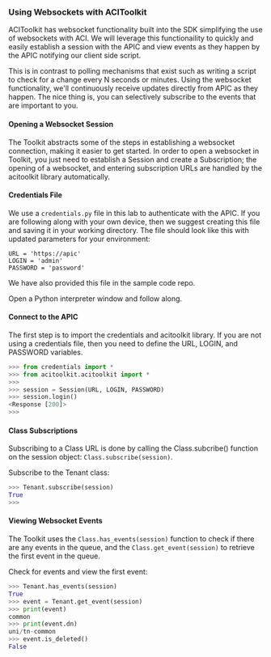 ### Using Websockets with ACIToolkit
ACIToolkit has websocket functionality built into the SDK simplifying the use of websockets with ACI. We will leverage this functionaility to quickly and easily establish a session with the APIC and view events as they happen by the APIC notifying our client side script.

This is in contrast to polling mechanisms that exist such as writing a script to check for a change every N seconds or minutes. Using the websocket functionality, we'll continuously receive updates directly from APIC as they happen.  The nice thing is, you can selectively subscribe to the events that are important to you.

#### Opening a Websocket Session
The Toolkit abstracts some of the steps in establishing a websocket connection, making it easier to get started. In order to open a websocket in Toolkit, you just need to establish a Session and create a Subscription; the opening of a websocket, and entering subscription URLs are handled by the acitoolkit library automatically.

#### Credentials File
We use a `credentials.py` file in this lab to authenticate with the APIC. If you are following along with your own device, then we suggest creating this file and saving it in your working directory. The file should look like this with updated parameters for your environment:
```
URL = 'https://apic'
LOGIN = 'admin'
PASSWORD = 'password'
```

We have also provided this file in the sample code repo.

Open a Python interpreter window and follow along.

#### Connect to the APIC
The first step is to import the credentials and acitoolkit library. If you are not using a credentials file, then you need to define the URL, LOGIN, and PASSWORD variables.
```python
>>> from credentials import *
>>> from acitoolkit.acitoolkit import *
>>> 
>>> session = Session(URL, LOGIN, PASSWORD)
>>> session.login()
<Response [200]>
>>> 
```

#### Class Subscriptions
Subscribing to a Class URL is done by calling the Class.subcribe() function on the session object: `Class.subscribe(session)`.

Subscribe to the Tenant class:
```python
>>> Tenant.subscribe(session)
True
>>>  
```

#### Viewing Websocket Events
The Toolkit uses the `Class.has_events(session)` function to check if there are any events in the queue, and the `Class.get_event(session)` to retrieve the first event in the queue.

Check for events and view the first event:
```python
>>> Tenant.has_events(session)
True
>>> event = Tenant.get_event(session)
>>> print(event)
common
>>> print(event.dn)
uni/tn-common
>>> event.is_deleted()
False
```
